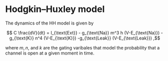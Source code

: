# Hodgkin–Huxley model

The dynamics of the HH model is given by

$$ C \frac{dV}{dt} = I_{\text{Ext}} -  g_{\text{Na}}  m^3 h (V-E_{\text{Na}}) - g_{\text{K}}  n^4 (V-E_{\text{K}}) -g_{\text{Leak}} (V-E_{\text{Leak}}) ,$$

where $m,n,$ and $k$ are the gating varibales that model the probability that a channel is open at a given moment in time.

